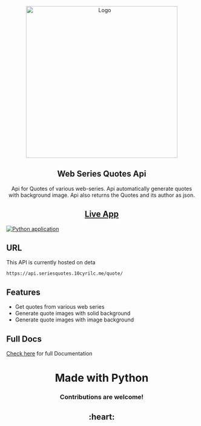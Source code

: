 <p align='center'>
    <img width="400px" src="https://raw.githubusercontent.com/yogeshwaran01/web-series-quotes/main/web-series-quotes-title.png" align="center" alt="Logo">
    <h2 align="center">Web Series Quotes Api</h2>
    <p align="center">Api for Quotes of various web-series. Api automatically generate quotes with background image. Api also returns the Quotes and its author as json.</p>
</p>

<h2 align='center'><a href='https://yogeshwaran01.github.io/web-series-quotes/'> Live App </a></h2>

[![Python application](https://github.com/yogeshwaran01/web-series-quotes/actions/workflows/python-app.yml/badge.svg)](https://github.com/yogeshwaran01/web-series-quotes/actions/workflows/python-app.yml)

## URL

This API is currently hosted on deta

```url
https://api.seriesquotes.10cyrilc.me/quote/
```

## Features

- Get quotes from various web series
- Generate quote images with solid background
- Generate quote images with image background

## Full Docs

[Check here](https://web-series-quotes-api.deta.dev/redoc) for full Documentation

<h1 align='center'>Made with Python</h2>
<h3 align='center'>
Contributions are welcome!</h3>
<h2 align='center'>:heart:</h2>

